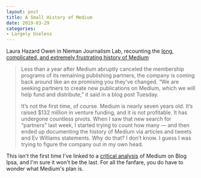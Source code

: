 ```yaml
---
layout: post
title: A Small History of Medium
date: 2019-03-29
categories: 
- Largely Useless
---
```


Laura Hazard Owen in Nieman Journalism Lab, recounting the [long, complicated, and extremely frustrating history of Medium](http://www.niemanlab.org/2019/03/the-long-complicated-and-extremely-frustrating-history-of-medium-2012-present/)

> Less than a year after Medium abruptly canceled the membership programs of its remaining publishing partners, the company is coming back around like an ex promising you they’ve changed. “We are seeking partners to create new publications on Medium, which we will help fund and distribute,” it said in a blog post Tuesday.
> 
> It’s not the first time, of course. Medium is nearly seven years old. It’s raised $132 million in venture funding, and it is not profitable. It has undergone countless pivots. When I saw that new search for “partners” last week, I started trying to count how many — and then ended up documenting the history of Medium via articles and tweets and Ev Williams statements. Why do that? I don’t know. I guess I was trying to figure the company out in my own head.

This isn't the first time I've linked to a [critical analysis](https://blog.ipsaloquitur.org/post/metaphors-as-a-service/) of Medium on Blog Ipsa, and I'm sure it won't be the last. For all the fanfare, you do have to wonder what Medium's plan is.